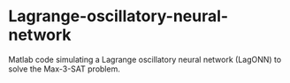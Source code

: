 # Lagrange-oscillatory-neural-network
Matlab code simulating a Lagrange oscillatory neural network (LagONN) to solve the Max-3-SAT problem.
